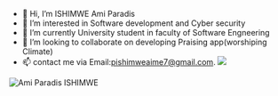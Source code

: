 - 👋 Hi, I’m ISHIMWE Ami Paradis
- 👀 I’m interested in Software development and Cyber security
- 🌱 I’m currently University student in faculty of Software Engneering
- 💞️ I’m looking to collaborate on developing Praising app(worshiping Climate)
- 📫 contact me via Email:pishimweaime7@gmail.com.
  <img src='https://github-readme-stats.vercel.app/api?username=amiparadis250&show_icons=true&locale=en'>
<img src="https://github-readme-stats.vercel.app/api/top-langs?username=amiparadis250&show_icons=true&locale=en&layout=compact" alt="Ami Paradis ISHIMWE" />
<!---
amiparadis250/amiparadis250 is a ✨ special ✨ repository because its `README.md` (this file) appears on your GitHub profile.
You can click the Preview link to take a look at your changes.
--->

